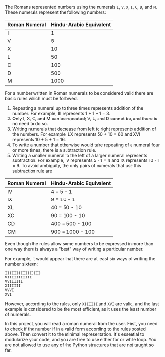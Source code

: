 The Romans represented numbers using the numerals ``I``, ``V``, ``X``, ``L``, ``C``, ``D``, and ``M``. These numerals represent the following numbers:

|Roman Numeral	|Hindu-Arabic Equivalent|
|:---|:---|
|I	|1|
|V	|5|
|X	|10|
|L	|50|
|C	|100|
|D	|500|
|M	|1000|


For a number written in Roman numerals to be considered valid there are basic rules which must be followed. 
1. Repeating a numeral up to three times represents addition of the number. For example, III represents 1 + 1 + 1 = 3. 
2. Only I, X, C, and M can be repeated; V, L, and D cannot be, and there is no need to do so.
3. Writing numerals that decrease from left to right represents addition of the numbers. For example, LX represents 50 + 10 = 60 and XVI represents 10 + 5 + 1 = 16.
4. To write a number that otherwise would take repeating of a numeral four or more times, there is a subtraction rule. 
5. Writing a smaller numeral to the left of a larger numeral represents subtraction. For example, IV represents 5 - 1 = 4 and IX represents 10 - 1 = 9. To avoid ambiguity, the only pairs of numerals that use this subtraction rule are

|Roman Numeral	|Hindu-Arabic Equivalent|
|:---------------|:-----------------------|
|IV	|4 = 5 - 1|
|IX	|9 = 10 - 1|
|XL	|40 = 50 - 10|
|XC	|90 = 100 - 10|
|CD	|400 = 500 - 100|
|CM	|900 = 1000 - 100|

Even though the rules allow some numbers to be expressed in more than one way there is always a "best" way of writing a particular number.

For example, it would appear that there are at least six ways of writing the number sixteen:
```
IIIIIIIIIIIIIIII
VIIIIIIIIIII
VVIIIIII
XIIIIII
VVVI
XVI
```
However, according to the rules, only ``XIIIIII`` and ``XVI`` are valid, and the last example is considered to be the most efficient, as it uses the least number of numerals.

In this project, you will read a roman numeral from the user. First, you need to check if the number if in a valid form according to the rules posted above. Then convert it to the minimal representation. It's essential to modularize your code, and you are free to use either for or while loop. You are not allowed to use any of the Python structures that are not taught so far. 


```python

```
